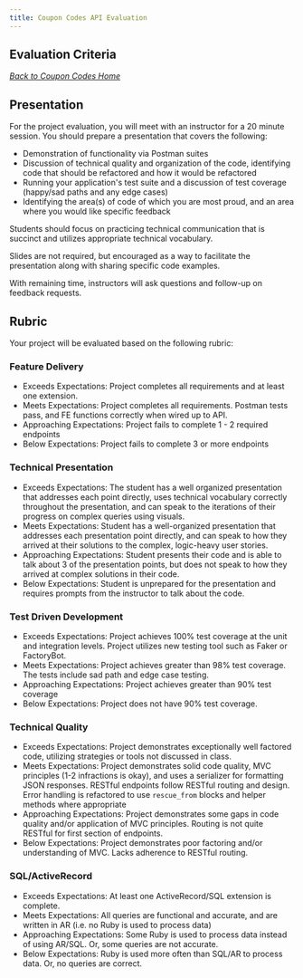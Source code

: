 ```yaml
---
title: Coupon Codes API Evaluation
---
```


## Evaluation Criteria

_[Back to Coupon Codes Home](./index)_

## Presentation
For the project evaluation, you will meet with an instructor for a 20 minute session. You should prepare a presentation that covers the following:

* Demonstration of functionality via Postman suites
* Discussion of technical quality and organization of the code, identifying code that should be refactored and how it would be refactored
* Running your application's test suite and a discussion of test coverage (happy/sad paths and any edge cases)
* Identifying the area(s) of code of which you are most proud, and an area where you would like specific feedback

Students should focus on practicing technical communication that is succinct and utilizes appropriate technical vocabulary.

Slides are not required, but encouraged as a way to facilitate the presentation along with sharing specific code examples.

With remaining time, instructors will ask questions and follow-up on feedback requests.


## Rubric
Your project will be evaluated based on the following rubric: 

### Feature Delivery

* Exceeds Expectations: Project completes all requirements and at least one extension.
* Meets Expectations: Project completes all requirements. Postman tests pass, and FE functions correctly when wired up to API. 
* Approaching Expectations: Project fails to complete 1 - 2 required endpoints
* Below Expectations: Project fails to complete 3 or more endpoints

### Technical Presentation

* Exceeds Expectations: The student has a well organized presentation that addresses each point directly, uses technical vocabulary correctly throughout the presentation, and can speak to the iterations of their progress on complex queries using visuals.
* Meets Expectations: Student has a well-organized presentation that addresses each presentation point directly, and can speak to how they arrived at their solutions to the complex, logic-heavy user stories.
* Approaching Expectations: Student presents their code and is able to talk about 3 of the presentation points, but does not speak to how they arrived at complex solutions in their code.
* Below Expectations: Student is unprepared for the presentation and requires prompts from the instructor to talk about the code. 

### Test Driven Development

* Exceeds Expectations: Project achieves 100% test coverage at the unit and integration levels. Project utilizes new testing tool such as Faker or FactoryBot.
* Meets Expectations: Project achieves greater than 98% test coverage. The tests include sad path and edge case testing.
* Approaching Expectations: Project achieves greater than 90% test coverage
* Below Expectations: Project does not have 90% test coverage.

### Technical Quality

* Exceeds Expectations: Project demonstrates exceptionally well factored code, utilizing strategies or tools not discussed in class. 
* Meets Expectations: Project demonstrates solid code quality, MVC principles (1-2 infractions is okay), and uses a serializer for formatting JSON responses. RESTful endpoints follow RESTful routing and design. Error handling is refactored to use `rescue_from` blocks and helper methods where appropriate
* Approaching Expectations: Project demonstrates some gaps in code quality and/or application of MVC principles. Routing is not quite RESTful for first section of endpoints.
* Below Expectations: Project demonstrates poor factoring and/or understanding of MVC. Lacks adherence to RESTful routing. 

### SQL/ActiveRecord

* Exceeds Expectations: At least one ActiveRecord/SQL extension is complete.
* Meets Expectations: All queries are functional and accurate, and are written in AR (i.e. no Ruby is used to process data)
* Approaching Expectations: Some Ruby is used to process data instead of using AR/SQL. Or, some queries are not accurate.
* Below Expectations: Ruby is used more often than SQL/AR to process data. Or, no queries are correct.